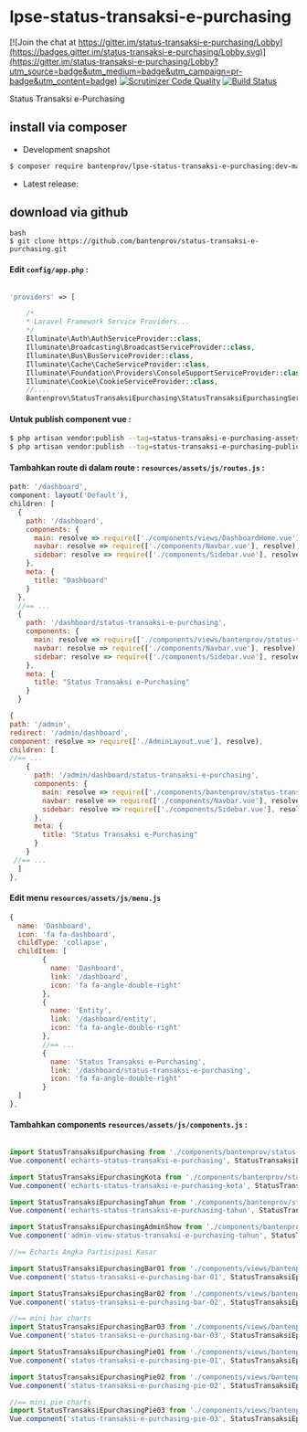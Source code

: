 # lpse-status-transaksi-e-purchasing

[![Join the chat at https://gitter.im/status-transaksi-e-purchasing/Lobby](https://badges.gitter.im/status-transaksi-e-purchasing/Lobby.svg)](https://gitter.im/status-transaksi-e-purchasing/Lobby?utm_source=badge&utm_medium=badge&utm_campaign=pr-badge&utm_content=badge)
[![Scrutinizer Code Quality](https://scrutinizer-ci.com/g/bantenprov/status-transaksi-e-purchasing/badges/quality-score.png?b=master)](https://scrutinizer-ci.com/g/bantenprov/status-transaksi-e-purchasing/?branch=master)
[![Build Status](https://scrutinizer-ci.com/g/bantenprov/status-transaksi-e-purchasing/badges/build.png?b=master)](https://scrutinizer-ci.com/g/bantenprov/status-transaksi-e-purchasing/build-status/master)

Status Transaksi e-Purchasing

## install via composer

- Development snapshot
```bash
$ composer require bantenprov/lpse-status-transaksi-e-purchasing:dev-master
```
- Latest release:


## download via github
~~~
bash
$ git clone https://github.com/bantenprov/status-transaksi-e-purchasing.git
~~~


#### Edit `config/app.php` :
```php

'providers' => [

    /*
    * Laravel Framework Service Providers...
    */
    Illuminate\Auth\AuthServiceProvider::class,
    Illuminate\Broadcasting\BroadcastServiceProvider::class,
    Illuminate\Bus\BusServiceProvider::class,
    Illuminate\Cache\CacheServiceProvider::class,
    Illuminate\Foundation\Providers\ConsoleSupportServiceProvider::class,
    Illuminate\Cookie\CookieServiceProvider::class,
    //....
    Bantenprov\StatusTransaksiEpurchasing\StatusTransaksiEpurchasingServiceProvider::class,

```

#### Untuk publish component vue :

```bash
$ php artisan vendor:publish --tag=status-transaksi-e-purchasing-assets
$ php artisan vendor:publish --tag=status-transaksi-e-purchasing-public
```
#### Tambahkan route di dalam route : `resources/assets/js/routes.js` :

```javascript
path: '/dashboard',
component: layout('Default'),
children: [
  {
    path: '/dashboard',
    components: {
      main: resolve => require(['./components/views/DashboardHome.vue'], resolve),
      navbar: resolve => require(['./components/Navbar.vue'], resolve),
      sidebar: resolve => require(['./components/Sidebar.vue'], resolve)
    },
    meta: {
      title: "Dashboard"
    }
  },
  //== ...
  {
    path: '/dashboard/status-transaksi-e-purchasing',
    components: {
      main: resolve => require(['./components/views/bantenprov/status-transaksi-e-purchasing/DashboardStatusTransaksiEpurchasing.vue'], resolve),
      navbar: resolve => require(['./components/Navbar.vue'], resolve),
      sidebar: resolve => require(['./components/Sidebar.vue'], resolve)
    },
    meta: {
      title: "Status Transaksi e-Purchasing"
    }
  }
```

```javascript
{
path: '/admin',
redirect: '/admin/dashboard',
component: resolve => require(['./AdminLayout.vue'], resolve),
children: [
//== ...
    {
      path: '/admin/dashboard/status-transaksi-e-purchasing',
      components: {
        main: resolve => require(['./components/bantenprov/status-transaksi-e-purchasing/StatusTransaksiEpurchasingAdmin.show.vue'], resolve),
        navbar: resolve => require(['./components/Navbar.vue'], resolve),
        sidebar: resolve => require(['./components/Sidebar.vue'], resolve)
      },
      meta: {
        title: "Status Transaksi e-Purchasing"
      }
    }
 //== ...
  ]
},

```
#### Edit menu `resources/assets/js/menu.js`

```javascript
{
  name: 'Dashboard',
  icon: 'fa fa-dashboard',
  childType: 'collapse',
  childItem: [
        {
          name: 'Dashboard',
          link: '/dashboard',
          icon: 'fa fa-angle-double-right'
        },
        {
          name: 'Entity',
          link: '/dashboard/entity',
          icon: 'fa fa-angle-double-right'
        },
        //== ...
        {
          name: 'Status Transaksi e-Purchasing',
          link: '/dashboard/status-transaksi-e-purchasing',
          icon: 'fa fa-angle-double-right'
        }
  ]
},

```

#### Tambahkan components `resources/assets/js/components.js` :

```javascript

import StatusTransaksiEpurchasing from './components/bantenprov/status-transaksi-e-purchasing/StatusTransaksiEpurchasing.chart.vue';
Vue.component('echarts-status-transaksi-e-purchasing', StatusTransaksiEpurchasing);

import StatusTransaksiEpurchasingKota from './components/bantenprov/status-transaksi-e-purchasing/StatusTransaksiEpurchasingKota.chart.vue';
Vue.component('echarts-status-transaksi-e-purchasing-kota', StatusTransaksiEpurchasingKota);

import StatusTransaksiEpurchasingTahun from './components/bantenprov/status-transaksi-e-purchasing/StatusTransaksiEpurchasingTahun.chart.vue';
Vue.component('echarts-status-transaksi-e-purchasing-tahun', StatusTransaksiEpurchasingTahun);

import StatusTransaksiEpurchasingAdminShow from './components/bantenprov/status-transaksi-e-purchasing/StatusTransaksiEpurchasingAdmin.show.vue';
Vue.component('admin-view-status-transaksi-e-purchasing-tahun', StatusTransaksiEpurchasingAdminShow);

//== Echarts Angka Partisipasi Kasar

import StatusTransaksiEpurchasingBar01 from './components/views/bantenprov/status-transaksi-e-purchasing/StatusTransaksiEpurchasingBar01.vue';
Vue.component('status-transaksi-e-purchasing-bar-01', StatusTransaksiEpurchasingBar01);

import StatusTransaksiEpurchasingBar02 from './components/views/bantenprov/status-transaksi-e-purchasing/StatusTransaksiEpurchasingBar02.vue';
Vue.component('status-transaksi-e-purchasing-bar-02', StatusTransaksiEpurchasingBar02);

//== mini bar charts
import StatusTransaksiEpurchasingBar03 from './components/views/bantenprov/status-transaksi-e-purchasing/StatusTransaksiEpurchasingBar03.vue';
Vue.component('status-transaksi-e-purchasing-bar-03', StatusTransaksiEpurchasingBar03);

import StatusTransaksiEpurchasingPie01 from './components/views/bantenprov/status-transaksi-e-purchasing/StatusTransaksiEpurchasingPie01.vue';
Vue.component('status-transaksi-e-purchasing-pie-01', StatusTransaksiEpurchasingPie01);

import StatusTransaksiEpurchasingPie02 from './components/views/bantenprov/status-transaksi-e-purchasing/StatusTransaksiEpurchasingPie02.vue';
Vue.component('status-transaksi-e-purchasing-pie-02', StatusTransaksiEpurchasingPie02);

//== mini pie charts
import StatusTransaksiEpurchasingPie03 from './components/views/bantenprov/status-transaksi-e-purchasing/StatusTransaksiEpurchasingPie03.vue';
Vue.component('status-transaksi-e-purchasing-pie-03', StatusTransaksiEpurchasingPie03);
```